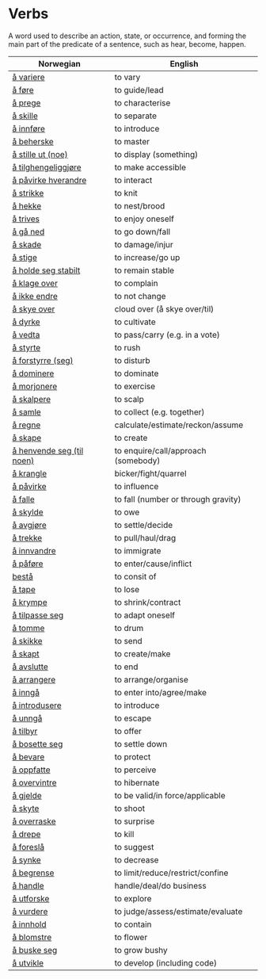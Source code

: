 # Verbs

A word used to describe an action, state, or occurrence, and forming the main part of the predicate of a sentence, such as hear, become, happen.

| Norwegian | English |
| --- | --- |
| [å variere](https://www.ordnett.no/search?language=no&phrase=å%20variere) | to vary |
| [å føre](https://www.ordnett.no/search?language=no&phrase=å%20føre) | to guide/lead |
| [å prege](https://www.ordnett.no/search?language=no&phrase=å%20prege) | to characterise |
| [å skille](https://www.ordnett.no/search?language=no&phrase=å%20skille) | to separate |
| [å innføre](https://www.ordnett.no/search?language=no&phrase=å%20innføre) | to introduce |
| [å beherske](https://www.ordnett.no/search?language=no&phrase=å%20beherske) | to master |
| [å stille ut (noe)](https://www.ordnett.no/search?language=no&phrase=å%20stille%20ut%20(noe)) | to display (something) |
| [å tilghengeliggjøre](https://www.ordnett.no/search?language=no&phrase=å%20tilghengeliggjøre) | to make accessible |
| [å påvirke hverandre](https://www.ordnett.no/search?language=no&phrase=å%20påvirke%20hverandre) | to interact |
| [å strikke](https://www.ordnett.no/search?language=no&phrase=å%20strikke) | to knit |
| [å hekke](https://www.ordnett.no/search?language=no&phrase=å%20hekke) | to nest/brood |
| [å trives](https://www.ordnett.no/search?language=no&phrase=å%20trives) | to enjoy oneself |
| [å gå ned](https://www.ordnett.no/search?language=no&phrase=å%20gå%20ned) | to go down/fall |
| [å skade](https://www.ordnett.no/search?language=no&phrase=å%20skade) | to damage/injur |
| [å stige](https://www.ordnett.no/search?language=no&phrase=å%20stige) | to increase/go up |
| [å holde seg stabilt](https://www.ordnett.no/search?language=no&phrase=å%20holde%20seg%20stabilt) | to remain stable |
| [å klage over](https://www.ordnett.no/search?language=no&phrase=å%20klage%20over) | to complain |
| [å ikke endre](https://www.ordnett.no/search?language=no&phrase=å%20ikke%20endre) | to not change |
| [å skye over](https://www.ordnett.no/search?language=no&phrase=å%20skye%20over) | cloud over (å skye over/til) |
| [å dyrke](https://www.ordnett.no/search?language=no&phrase=å%20dyrke) | to cultivate |
| [å vedta](https://www.ordnett.no/search?language=no&phrase=å%20vedta) | to pass/carry (e.g. in a vote) |
| [å styrte](https://www.ordnett.no/search?language=no&phrase=å%20styrte) | to rush |
| [å forstyrre (seg)](https://www.ordnett.no/search?language=no&phrase=å%20forstyrre%20(seg)) | to disturb |
| [å dominere](https://www.ordnett.no/search?language=no&phrase=å%20dominere) | to dominate |
| [å morjonere](https://www.ordnett.no/search?language=no&phrase=å%20morjonere) | to exercise |
| [å skalpere](https://www.ordnett.no/search?language=no&phrase=å%20skalpere) | to scalp |
| [å samle](https://www.ordnett.no/search?language=no&phrase=å%20samle) | to collect (e.g. together) |
| [å regne](https://www.ordnett.no/search?language=no&phrase=å%20regne) | calculate/estimate/reckon/assume |
| [å skape](https://www.ordnett.no/search?language=no&phrase=å%20skape) | to create |
| [å henvende seg (til noen)](https://www.ordnett.no/search?language=no&phrase=å%20henvende%20seg%20(til%20noen)) | to enquire/call/approach (somebody) |
| [å krangle](https://www.ordnett.no/search?language=no&phrase=å%20krangle) | bicker/fight/quarrel |
| [å påvirke](https://www.ordnett.no/search?language=no&phrase=å%20påvirke) | to influence |
| [å falle](https://www.ordnett.no/search?language=no&phrase=å%20falle) | to fall (number or through gravity) |
| [å skylde](https://www.ordnett.no/search?language=no&phrase=å%20skylde) | to owe |
| [å avgjøre](https://www.ordnett.no/search?language=no&phrase=å%20avgjøre) | to settle/decide |
| [å trekke](https://www.ordnett.no/search?language=no&phrase=å%20trekke) | to pull/haul/drag |
| [å innvandre](https://www.ordnett.no/search?language=no&phrase=å%20innvandre) | to immigrate |
| [å påføre](https://www.ordnett.no/search?language=no&phrase=å%20påføre) | to enter/cause/inflict |
| [bestå](https://www.ordnett.no/search?language=no&phrase=bestå) | to consit of |
| [å tape](https://www.ordnett.no/search?language=no&phrase=å%20tape) | to lose |
| [å krympe](https://www.ordnett.no/search?language=no&phrase=å%20krympe) | to shrink/contract |
| [å tilpasse seg](https://www.ordnett.no/search?language=no&phrase=å%20tilpasse%20seg) | to adapt oneself |
| [å tomme](https://www.ordnett.no/search?language=no&phrase=å%20tomme) | to drum |
| [å skikke](https://www.ordnett.no/search?language=no&phrase=å%20skikke) | to send |
| [å skapt](https://www.ordnett.no/search?language=no&phrase=å%20skapt) | to create/make |
| [å avslutte](https://www.ordnett.no/search?language=no&phrase=å%20avslutte) | to end |
| [å arrangere](https://www.ordnett.no/search?language=no&phrase=å%20arrangere) | to arrange/organise |
| [å inngå](https://www.ordnett.no/search?language=no&phrase=å%20inngå) | to enter into/agree/make |
| [å introdusere](https://www.ordnett.no/search?language=no&phrase=å%20introdusere) | to introduce |
| [å unngå](https://www.ordnett.no/search?language=no&phrase=å%20unngå) | to escape |
| [å tilbyr](https://www.ordnett.no/search?language=no&phrase=å%20tilbyr) | to offer |
| [å bosette seg](https://www.ordnett.no/search?language=no&phrase=å%20bosette%20seg) | to settle down |
| [å bevare](https://www.ordnett.no/search?language=no&phrase=å%20bevare) | to protect |
| [å oppfatte](https://www.ordnett.no/search?language=no&phrase=å%20oppfatte) | to perceive |
| [å overvintre](https://www.ordnett.no/search?language=no&phrase=å%20overvintre) | to hibernate |
| [å gjelde](https://www.ordnett.no/search?language=no&phrase=å%20gjelde) | to be valid/in force/applicable |
| [å skyte](https://www.ordnett.no/search?language=no&phrase=å%20skyte) | to shoot |
| [å overraske](https://www.ordnett.no/search?language=no&phrase=å%20overraske) | to surprise |
| [å drepe](https://www.ordnett.no/search?language=no&phrase=å%20drepe) | to kill |
| [å foreslå](https://www.ordnett.no/search?language=no&phrase=å%20foreslå) | to suggest |
| [å synke](https://www.ordnett.no/search?language=no&phrase=å%20synke) | to decrease |
| [å begrense](https://www.ordnett.no/search?language=no&phrase=å%20begrense) | to limit/reduce/restrict/confine |
| [å handle](https://www.ordnett.no/search?language=no&phrase=å%20handle) | handle/deal/do business |
| [å utforske](https://www.ordnett.no/search?language=no&phrase=å%20utforske) | to explore |
| [å vurdere](https://www.ordnett.no/search?language=no&phrase=å%20vurdere) | to judge/assess/estimate/evaluate |
| [å innhold](https://www.ordnett.no/search?language=no&phrase=å%20innhold) | to contain |
| [å blomstre](https://www.ordnett.no/search?language=no&phrase=å%20blomstre) | to flower |
| [å buske seg](https://www.ordnett.no/search?language=no&phrase=å%20buske%20seg) | to grow bushy |
| [å utvikle](https://www.ordnett.no/search?language=no&phrase=å%20utvikle) | to develop (including code) |

